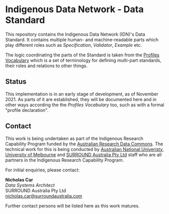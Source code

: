 # Indigenous Data Network - Data Standard
This repository contains the Indigenous Data Network (IDN)'s Data Standard. It contains multiple human- and machine-readable parts which play different roles such as *Specification*, *Validator*, *Example* etc.

The logic coordinating the parts of the Standard is taken from the [Profiles Vocabulary](https://w3c.github.io/dx-prof/prof/) which is a set of terminology for defining multi-part standards, their roles and relations to other things.

## Status

This implementation is in an early stage of development, as of November 2021. As parts of it are established, they will be documented here and in other ways according the the _Profiles Vocabulary_ too, such as with a formal "profile declaration".

## Contact

This work is being undertaken as part of the Indigenous Research Capability Program funded by the [Australian Research Data Commons](https://ardc.edu.au/). The technical work for this is being conducted by [Australian National Univeristy](https://www.anu.edu.au), [University of Melbourne](https://www.unimelb.edu.au) and [SURROUND Australia Pty Ltd](https://surroundaustralia.com) staff who are all partners in the Indigenous Research Capability Program.

For initial enquiries, please contact:  

**Nicholas Car**  
_Data Systems Architect_  
SURROUND Australia Pty Ltd  
<nicholas.car@surroundaustralia.com>  

Further contact persons will be listed here as this work matures. 
